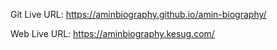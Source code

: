 Git Live URL:  https://aminbiography.github.io/amin-biography/

Web Live URL: https://aminbiography.kesug.com/
